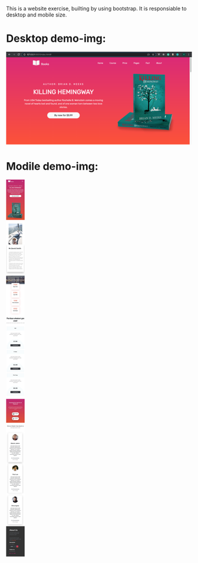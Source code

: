 This is a website exercise, builting by using bootstrap.
It is responsiable to desktop and mobile size.

# Desktop demo-img:
![Image description](./layout-demo/header.png)

# Modile demo-img:
![Image description](./layout-demo/mobile.jpg)